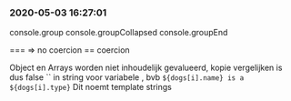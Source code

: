 ### 2020-05-03 16:27:01

console.group
console.groupCollapsed
console.groupEnd


=== => no coercion
== coercion

Object en Arrays worden niet inhoudelijk gevalueerd, kopie vergelijken is dus false
`` in string voor variabele , bvb `${dogs[i].name} is a ${dogs[i].type}`
Dit noemt template strings





